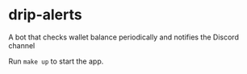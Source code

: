 # drip-alerts

A bot that checks wallet balance periodically and notifies the Discord channel

Run `make up` to start the app.
